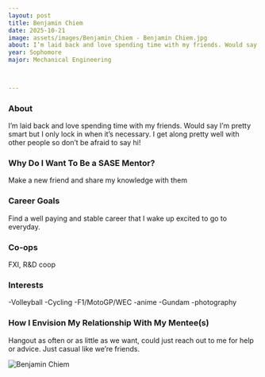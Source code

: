 ```yaml
---
layout: post
title: Benjamin Chiem
date: 2025-10-21
image: assets/images/Benjamin_Chiem - Benjamin Chiem.jpg
about: I’m laid back and love spending time with my friends. Would say I’m pretty smart but I only lock in when it’s necessary. I get along pretty well with other people so don’t be afraid to say hi!
year: Sophomore
major: Mechanical Engineering



---
```


### About

I’m laid back and love spending time with my friends. Would say I’m pretty smart but I only lock in when it’s necessary. I get along pretty well with other people so don’t be afraid to say hi!

### Why Do I Want To Be a SASE Mentor?

Make a new friend and share my knowledge with them



### Career Goals

Find a well paying and stable career that I wake up excited to go to everyday.



### Co-ops

FXI, R&D coop


### Interests

-Volleyball
-Cycling
-F1/MotoGP/WEC
-anime
-Gundam
-photography


### How I Envision My Relationship With My Mentee(s) 

Hangout as often or as little as we want, could just reach out to me for help or advice. Just casual like we’re friends.


<div class="text-center my-5">
    <img src="https://sase-drexel.github.io/mentorship-2024/assets/images/Benjamin_Chiem - Benjamin Chiem.jpg" alt="Benjamin Chiem" class="rounded post-img" />
</div>

